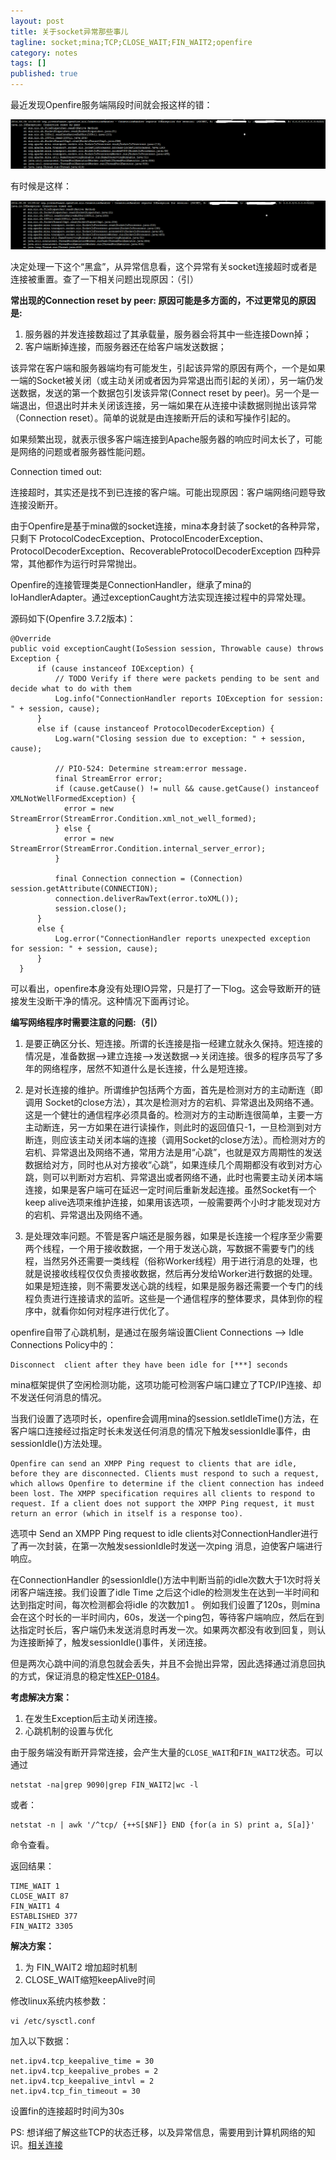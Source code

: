 ```yaml
---
layout: post
title: 关于socket异常那些事儿
tagline: socket;mina;TCP;CLOSE_WAIT;FIN_WAIT2;openfire
category: notes
tags: []
published: true
---
```

最近发现Openfire服务端隔段时间就会报这样的错：

![image](/assets/post-images/2014-05-05-0309a47f-f953-4757-b58b-027552a6f390.png)

有时候是这样：

![image](/assets/post-images/2014-05-05-135c7f7c-fba6-4988-f536-bfa393f845cb.png)

决定处理一下这个“黑盒”，从异常信息看，这个异常有关socket连接超时或者是连接被重置。查了一下相关问题出现原因：（引）

**常出现的Connection reset by peer: 原因可能是多方面的，不过更常见的原因是:**

1. 服务器的并发连接数超过了其承载量，服务器会将其中一些连接Down掉；
2. 客户端断掉连接，而服务器还在给客户端发送数据； 

该异常在客户端和服务器端均有可能发生，引起该异常的原因有两个，一个是如果一端的Socket被关闭（或主动关闭或者因为异常退出而引起的关闭），另一端仍发送数据，发送的第一个数据包引发该异常(Connect reset by peer)。另一个是一端退出，但退出时并未关闭该连接，另一端如果在从连接中读数据则抛出该异常（Connection reset）。简单的说就是由连接断开后的读和写操作引起的。

如果频繁出现，就表示很多客户端连接到Apache服务器的响应时间太长了，可能是网络的问题或者服务器性能问题。

Connection timed out: 

连接超时，其实还是找不到已连接的客户端。可能出现原因：客户端网络问题导致连接没断开。

由于Openfire是基于mina做的socket连接，mina本身封装了socket的各种异常，只剩下 ProtocolCodecException、ProtocolEncoderException、ProtocolDecoderException、RecoverableProtocolDecoderException 四种异常，其他都作为运行时异常抛出。

Openfire的连接管理类是ConnectionHandler，继承了mina的IoHandlerAdapter。通过exceptionCaught方法实现连接过程中的异常处理。

源码如下(Openfire 3.7.2版本)：

    @Override
    public void exceptionCaught(IoSession session, Throwable cause) throws Exception {
          if (cause instanceof IOException) {
              // TODO Verify if there were packets pending to be sent and decide what to do with them
              Log.info("ConnectionHandler reports IOException for session: " + session, cause);
          }
          else if (cause instanceof ProtocolDecoderException) {
              Log.warn("Closing session due to exception: " + session, cause);
              
              // PIO-524: Determine stream:error message.
              final StreamError error;
              if (cause.getCause() != null && cause.getCause() instanceof XMLNotWellFormedException) {
              	error = new StreamError(StreamError.Condition.xml_not_well_formed);
              } else {
              	error = new StreamError(StreamError.Condition.internal_server_error);
              }
              
              final Connection connection = (Connection) session.getAttribute(CONNECTION);
              connection.deliverRawText(error.toXML());
              session.close();
          }
          else {
              Log.error("ConnectionHandler reports unexpected exception for session: " + session, cause);
          }
      }

可以看出，openfire本身没有处理IO异常，只是打了一下log。这会导致断开的链接发生没断干净的情况。这种情况下面再讨论。

**编写网络程序时需要注意的问题:（引）**

1. 是要正确区分长、短连接。所谓的长连接是指一经建立就永久保持。短连接的情况是，准备数据—>建立连接—>发送数据—>关闭连接。很多的程序员写了多年的网络程序，居然不知道什么是长连接，什么是短连接。

2. 是对长连接的维护。所谓维护包括两个方面，首先是检测对方的主动断连（即调用 Socket的close方法），其次是检测对方的宕机、异常退出及网络不通。这是一个健壮的通信程序必须具备的。检测对方的主动断连很简单，主要一方主动断连，另一方如果在进行读操作，则此时的返回值只-1，一旦检测到对方断连，则应该主动关闭本端的连接（调用Socket的close方法）。而检测对方的宕机、异常退出及网络不通，常用方法是用“心跳”，也就是双方周期性的发送数据给对方，同时也从对方接收“心跳”，如果连续几个周期都没有收到对方心跳，则可以判断对方宕机、异常退出或者网络不通，此时也需要主动关闭本端连接，如果是客户端可在延迟一定时间后重新发起连接。虽然Socket有一个keep alive选项来维护连接，如果用该选项，一般需要两个小时才能发现对方的宕机、异常退出及网络不通。

3. 是处理效率问题。不管是客户端还是服务器，如果是长连接一个程序至少需要两个线程，一个用于接收数据，一个用于发送心跳，写数据不需要专门的线程，当然另外还需要一类线程（俗称Worker线程）用于进行消息的处理，也就是说接收线程仅仅负责接收数据，然后再分发给Worker进行数据的处理。如果是短连接，则不需要发送心跳的线程，如果是服务器还需要一个专门的线程负责进行连接请求的监听。这些是一个通信程序的整体要求，具体到你的程序中，就看你如何对程序进行优化了。

openfire自带了心跳机制，是通过在服务端设置Client Connections --> Idle Connections Policy中的：

    Disconnect  client after they have been idle for [***] seconds


mina框架提供了空闲检测功能，这项功能可检测客户端口建立了TCP/IP连接、却不发送任何消息的情况。

当我们设置了选项时长，openfire会调用mina的session.setIdleTime()方法，在客户端口连接经过指定时长未发送任何消息的情况下触发sessionIdle事件，由sessionIdle()方法处理。

    Openfire can send an XMPP Ping request to clients that are idle, before they are disconnected. Clients must respond to such a request, which allows Openfire to determine if the client connection has indeed been lost. The XMPP specification requires all clients to respond to request. If a client does not support the XMPP Ping request, it must return an error (which in itself is a response too).

选项中 Send an XMPP Ping request to idle clients对ConnectionHandler进行了再一次封装，在第一次触发sessionIdle时发送一次ping 消息，迫使客户端进行响应。

在ConnectionHandler 的sessionIdle()方法中判断当前的idle次数大于1次时将关闭客户端连接。我们设置了idle Time 之后这个idle的检测发生在达到一半时间和达到指定时间，每次检测都会将idle 的次数加1 。 例如我们设置了120s，则mina会在这个时长的一半时间内，60s，发送一个ping包，等待客户端响应，然后在到达指定时长后，客户端仍未发送消息时再发一次。如果两次都没有收到回复，则认为连接断掉了，触发sessionIdle()事件，关闭连接。

但是两次心跳中间的消息包就会丢失，并且不会抛出异常，因此选择通过消息回执的方式，保证消息的稳定性[XEP-0184](http://www.xmpp.org/extensions/xep-0184.html)。

**考虑解决方案：**

1. 在发生Exception后主动关闭连接。
2. 心跳机制的设置与优化

由于服务端没有断开异常连接，会产生大量的`CLOSE_WAIT`和`FIN_WAIT2`状态。可以通过

    netstat -na|grep 9090|grep FIN_WAIT2|wc -l

或者：

    netstat -n | awk '/^tcp/ {++S[$NF]} END {for(a in S) print a, S[a]}'
    
命令查看。

返回结果：

    TIME_WAIT 1
    CLOSE_WAIT 87
    FIN_WAIT1 4
    ESTABLISHED 377
    FIN_WAIT2 3305
    
**解决方案：**

1. 为 FIN_WAIT2 增加超时机制
2. CLOSE_WAIT缩短keepAlive时间

修改linux系统内核参数：

    vi /etc/sysctl.conf
    
加入以下数据：

    net.ipv4.tcp_keepalive_time = 30
    net.ipv4.tcp_keepalive_probes = 2
    net.ipv4.tcp_keepalive_intvl = 2
    net.ipv4.tcp_fin_timeout = 30

设置fin的连接超时时间为30s


PS: 想详细了解这些TCP的状态迁移，以及异常信息，需要用到计算机网络的知识。[相关连接](http://hi.baidu.com/raycomer/item/944d23d9b502d13be3108f61)


